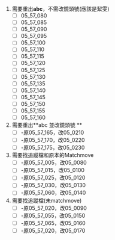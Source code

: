 1. 需要重出**abc**，不需改鏡頭號(應該是絜雯)  
	- [ ] 05_57_080      
	- [ ] 05_57_085  
	- [ ] 05_57_090  
	- [ ] 05_57_095  
	- [ ] 05_57_100  
	- [ ] 05_57_110  
	- [ ] 05_57_115  
	- [ ] 05_57_120  
	- [ ] 05_57_125  
	- [ ] 05_57_130  
	- [ ] 05_57_135  
	- [ ] 05_57_140  
	- [ ] 05_57_145  
	- [ ] 05_57_150  
	- [ ] 05_57_155  
	- [ ] 05_57_160 
	
2. 需要重出**abc 並改鏡頭號  **
	- [ ] -原05_57_165，改05_0210  
	- [ ] -原05_57_170，改05_0220  
	- [ ] -原05_57_175，改05_0230

3. 需要找追蹤檔和原本的Matchmove  
	- [ ] -原05_57_005，改05_0080  
	- [ ] -原05_57_015，改05_0100  
	- [ ] -原05_57_025，改05_0120  
	- [ ] -原05_57_030，改05_0130  
	- [ ] -原05_57_060，改05_0140

4. 需要找追蹤檔(未matchmove)  
	- [ ] -原05_57_020，改05_0090  
	- [ ] -原05_57_055，改05_0150  
	- [ ] -原05_57_065，改05_0160  
	- [ ] -原05_57_020，改05_0170